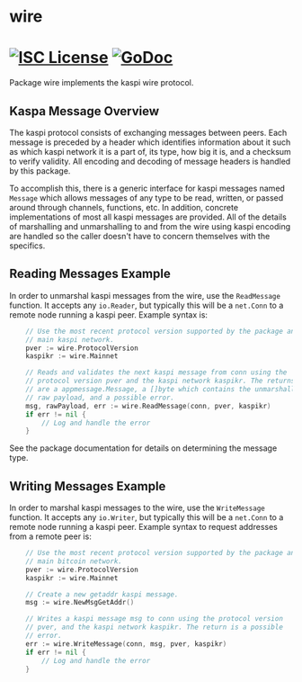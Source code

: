 wire
====

[![ISC License](http://img.shields.io/badge/license-ISC-blue.svg)](https://choosealicense.com/licenses/isc/)
[![GoDoc](https://img.shields.io/badge/godoc-reference-blue.svg)](http://godoc.org/github.com/kaspikr/kaspid/wire)
=======

Package wire implements the kaspi wire protocol.

## Kaspa Message Overview

The kaspi protocol consists of exchanging messages between peers. Each message
is preceded by a header which identifies information about it such as which
kaspi network it is a part of, its type, how big it is, and a checksum to
verify validity. All encoding and decoding of message headers is handled by this
package.

To accomplish this, there is a generic interface for kaspi messages named
`Message` which allows messages of any type to be read, written, or passed
around through channels, functions, etc. In addition, concrete implementations
of most all kaspi messages are provided. All of the details of marshalling and 
unmarshalling to and from the wire using kaspi encoding are handled so the 
caller doesn't have to concern themselves with the specifics.

## Reading Messages Example

In order to unmarshal kaspi messages from the wire, use the `ReadMessage`
function. It accepts any `io.Reader`, but typically this will be a `net.Conn`
to a remote node running a kaspi peer. Example syntax is:

```Go
	// Use the most recent protocol version supported by the package and the
	// main kaspi network.
	pver := wire.ProtocolVersion
	kaspikr := wire.Mainnet

	// Reads and validates the next kaspi message from conn using the
	// protocol version pver and the kaspi network kaspikr. The returns
	// are a appmessage.Message, a []byte which contains the unmarshalled
	// raw payload, and a possible error.
	msg, rawPayload, err := wire.ReadMessage(conn, pver, kaspikr)
	if err != nil {
		// Log and handle the error
	}
```

See the package documentation for details on determining the message type.

## Writing Messages Example

In order to marshal kaspi messages to the wire, use the `WriteMessage`
function. It accepts any `io.Writer`, but typically this will be a `net.Conn`
to a remote node running a kaspi peer. Example syntax to request addresses
from a remote peer is:

```Go
	// Use the most recent protocol version supported by the package and the
	// main bitcoin network.
	pver := wire.ProtocolVersion
	kaspikr := wire.Mainnet

	// Create a new getaddr kaspi message.
	msg := wire.NewMsgGetAddr()

	// Writes a kaspi message msg to conn using the protocol version
	// pver, and the kaspi network kaspikr. The return is a possible
	// error.
	err := wire.WriteMessage(conn, msg, pver, kaspikr)
	if err != nil {
		// Log and handle the error
	}
```
